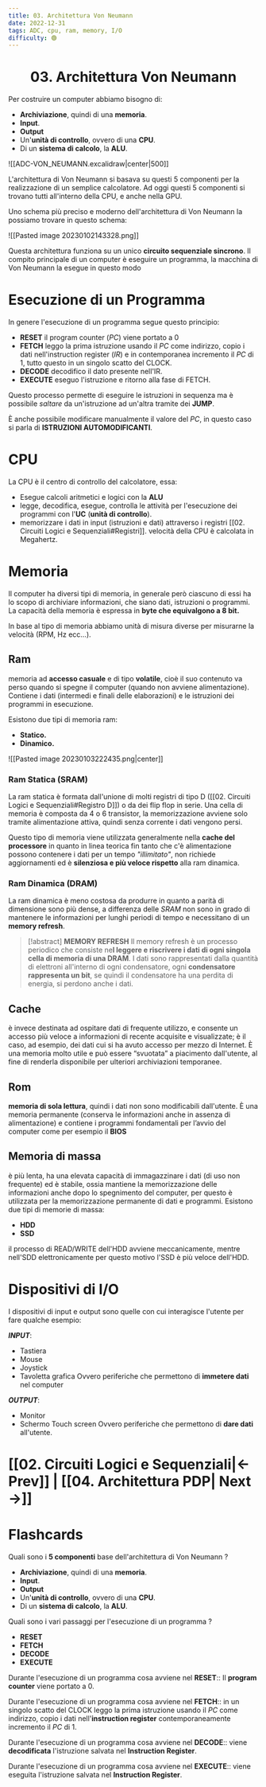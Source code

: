 ```yaml
---
title: 03. Architettura Von Neumann
date: 2022-12-31
tags: ADC, cpu, ram, memory, I/O
difficulty: 🟢
---
```


<h1  style="text-align: center;">  03. Architettura Von Neumann </h1> 

Per costruire un computer abbiamo bisogno di:
- **Archiviazione**, quindi di una **memoria**.
- **Input**.
- **Output**
- Un'**unità di controllo**, ovvero di una **CPU**.
- Di un **sistema di calcolo**, la **ALU**.

![[ADC-VON_NEUMANN.excalidraw|center|500]]

L'architettura di Von Neumann si basava su questi 5 componenti per la realizzazione di un semplice calcolatore.
Ad oggi questi 5 componenti si trovano tutti all'interno della CPU, e anche nella GPU.

Uno schema più preciso e moderno dell'architettura di Von Neumann la possiamo trovare in questo schema:

![[Pasted image 20230102143328.png]]


Questa architettura funziona su un unico **circuito sequenziale sincrono**.
Il compito principale di un computer è eseguire un programma, la macchina di Von Neumann la esegue in questo modo


# Esecuzione di un Programma

In genere l'esecuzione di un programma segue questo principio:

- **RESET** il program counter (*PC*) viene portato a 0
- **FETCH** leggo la prima istruzione usando il *PC* come indirizzo, copio i dati nell'instruction register (*IR*) e in contemporanea incremento il *PC* di 1, tutto questo in un singolo scatto del CLOCK.
- **DECODE** decodifico il dato presente nell'IR.
- **EXECUTE** eseguo l'istruzione e ritorno alla fase di FETCH.

Questo processo permette di eseguire le istruzioni in sequenza ma è possibile *saltare* da un'istruzione ad un'altra tramite dei **JUMP**.

È anche possibile modificare manualmente il valore del *PC*, in questo caso si parla di **ISTRUZIONI AUTOMODIFICANTI**.


# CPU

La CPU è il centro di controllo del calcolatore, essa:
- Esegue calcoli aritmetici e logici con la **ALU**
- legge, decodifica, esegue, controlla le attività per l'esecuzione dei programmi con l'**UC** (**unità di controllo**).
- memorizzare i dati in input (istruzioni e dati) attraverso i registri [[02. Circuiti Logici e Sequenziali#Registri]].
 velocità della CPU è calcolata in Megahertz.


# Memoria
 
Il computer ha diversi tipi di memoria, in generale però ciascuno di essi ha lo scopo di archiviare informazioni, che siano dati, istruzioni o programmi.
La capacità della memoria è espressa in **byte che equivalgono a 8 bit.**

In base al tipo di memoria abbiamo unità di misura diverse per misurarne la velocità  (RPM, Hz ecc...).

## Ram

memoria ad **accesso casuale** e di tipo **volatile**, cioè il suo contenuto va perso quando si spegne il computer (quando non avviene alimentazione). Contiene i dati (intermedi e finali delle elaborazioni) e le istruzioni dei programmi in esecuzione.

Esistono due tipi di memoria ram:
- **Statico.**
- **Dinamico.**

![[Pasted image 20230103222435.png|center]]

### Ram Statica (SRAM)

La ram statica è formata dall'unione di molti registri di tipo D ([[02. Circuiti Logici e Sequenziali#Registro D]]) o da dei flip flop in serie.
Una cella di memoria è composta da 4 o 6 transistor, la memorizzazione avviene solo tramite alimentazione attiva, quindi senza corrente i dati vengono persi.

Questo tipo di memoria viene utilizzata generalmente nella **cache del processore** in quanto in linea teorica fin tanto che c'è alimentazione possono contenere i dati per un tempo *"illimitato"*, non richiede aggiornamenti ed è **silenziosa e più veloce rispetto** alla ram dinamica.

### Ram Dinamica (DRAM)

La ram dinamica è meno costosa da produrre in quanto a parità di dimensione sono più dense, a differenza delle *SRAM* non sono in grado di mantenere le informazioni per lunghi periodi di tempo e necessitano di un **memory refresh**.

> [!abstract] **MEMORY REFRESH**
> Il memory refresh è un processo periodico che consiste ne**l leggere e riscrivere i dati di ogni singola cella di memoria di una DRAM**.
> I dati sono rappresentati dalla quantità di elettroni all'interno di ogni condensatore, ogni **condensatore rappresenta un bit**, se quindi il condensatore ha una perdita di energia, si perdono anche i dati.

## Cache

è invece destinata ad ospitare dati di frequente utilizzo, e consente un accesso più veloce a informazioni di recente acquisite e visualizzate; è il caso, ad esempio, dei dati cui si ha avuto accesso per mezzo di Internet. È una memoria molto utile e può essere “svuotata” a piacimento dall'utente, al fine di renderla disponibile per ulteriori archiviazioni temporanee.

## Rom

**memoria di sola lettura**, quindi i dati non sono modificabili dall'utente. È una memoria permanente (conserva le informazioni anche in assenza di alimentazione) e contiene i programmi fondamentali per l’avvio del computer come per esempio il **BIOS**


## Memoria di massa

è più lenta, ha una elevata capacità di immagazzinare i dati (di uso non frequente) ed è stabile, ossia mantiene la memorizzazione delle informazioni anche dopo lo spegnimento del computer, per questo è utilizzata per la memorizzazione permanente di dati e programmi.
Esistono due tipi di memorie di massa:
- **HDD** 
- **SSD**

il processo di READ/WRITE dell'HDD avviene meccanicamente, mentre nell'SDD elettronicamente per questo motivo l'SSD è più veloce dell'HDD.


# Dispositivi di I/O

I dispositivi di input e output sono quelle con cui interagisce l'utente per fare qualche esempio:

***INPUT***:
- Tastiera
- Mouse
- Joystick
- Tavoletta grafica
Ovvero periferiche che permettono di **immetere dati** nel computer

***OUTPUT***:
- Monitor
- Schermo Touch screen
Ovvero periferiche che permettono di **dare dati** all'utente.


# [[02. Circuiti Logici e Sequenziali|← Prev]] | [[04. Architettura PDP| Next →]]





# Flashcards

Quali sono i **5 componenti** base dell'architettura di Von Neumann
?
- **Archiviazione**, quindi di una **memoria**.
- **Input**.
- **Output**
- Un'**unità di controllo**, ovvero di una **CPU**.
- Di un **sistema di calcolo**, la **ALU**.

Quali sono i vari passaggi per l'esecuzione di un programma
?
- **RESET**
- **FETCH**
- **DECODE**
- **EXECUTE**

Durante l'esecuzione di un programma cosa avviene nel **RESET**:: Il **program counter** viene portato a $0$.

Durante l'esecuzione di un programma cosa avviene nel **FETCH**::  in un singolo scatto del CLOCK leggo la prima istruzione usando il *PC* come indirizzo, copio i dati nell'**instruction register** contemporaneamente incremento il *PC* di 1.

Durante l'esecuzione di un programma cosa avviene nel **DECODE**:: viene **decodificata** l'istruzione salvata nel  **Instruction Register**.

Durante l'esecuzione di un programma cosa avviene nel **EXECUTE**:: viene eseguita l'istruzione salvata nel  **Instruction Register**.



